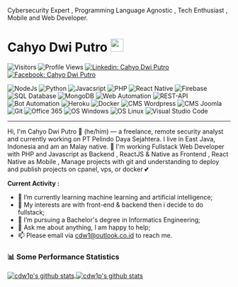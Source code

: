 Cybersecurity Expert , Programming Language Agnostic , Tech Enthusiast , Mobile and Web Developer.

# Cahyo Dwi Putro <img src="https://github.com/TheDudeThatCode/TheDudeThatCode/blob/master/Assets/Hi.gif" width="29px">

![Visitors](https://visitor-badge.laobi.icu/badge?page_id=cdw1p&color=blue)
![Profile Views](https://komarev.com/ghpvc/?username=cdw1p)
[![Linkedin: Cahyo Dwi Putro](https://img.shields.io/badge/-Cahyo%20Dwi%20Putro-blue?style=flat-square&logo=Linkedin&logoColor=white&link=https://www.linkedin.com/in/cdw1p/)](https://www.linkedin.com/in/cdw1p/)
[![Facebook: Cahyo Dwi Putro](https://img.shields.io/badge/-Cahyo%20Dwi%20Putro-blue?style=flat-square&logo=Facebook&logoColor=white&link=https://www.facebook.com/cdw1p/)](https://www.facebook.com/cdw1p/)

<p align="left">
<img src="https://img.icons8.com/color/35/000000/nodejs.png" title="NodeJs"/>
<img src="https://img.icons8.com/color/35/000000/python.png" title="Python"/>
<img src="https://img.icons8.com/color/35/000000/javascript.png" title="Javacsript"/>
<img src="https://img.icons8.com/35/officel/php-logo.png" title="PHP"/>
<img src="https://img.icons8.com/color/35/000000/react-native.png" title="React Native"/>
<img src="https://img.icons8.com/color/35/000000/firebase.png" title="Firebase"/>
<img src="https://img.icons8.com/color/35/000000/sql.png" title="SQL Database"/>
<img src="https://img.icons8.com/color/35/000000/mongodb.png" title="MongoDB"/>
<img src="https://img.icons8.com/color/35/000000/selenium-test-automation.png" title="Web Automation"/>
<img src="https://img.icons8.com/color/35/000000/api-settings.png" title="REST-API"/>
<img src="https://img.icons8.com/color/35/000000/bot.png" title="Bot Automation"/>
<img src="https://img.icons8.com/color/35/000000/heroku.png" title="Heroku"/>
<img src="https://img.icons8.com/color/35/000000/docker.png" title="Docker"/>
<img src="https://img.icons8.com/color/35/000000/wordpress.png" title="CMS Wordpress"/>
<img src="https://img.icons8.com/color/35/000000/joomla.png" title="CMS Joomla"/>
<img src="https://img.icons8.com/color/35/000000/git.png" title="Git"/>
<img src="https://img.icons8.com/color/35/000000/office-365.png" title="Office 365"/>
<img src="https://img.icons8.com/color/35/000000/windows-10.png" title="OS Windows"/>
<img src="https://img.icons8.com/color/35/000000/linux.png" title="OS Linux"/>
<img src="https://img.icons8.com/color/35/000000/visual-studio-code-2019.png" title="Visual Studio Code"/>
</p>

----

Hi, I'm Cahyo Dwi Putro 👨 (he/him) — a freelance, remote security analyst and currently working on PT Pelindo Daya Sejahtera. I live in East Java, Indonesia and am an Malay native. 🙌 I'm working Fullstack Web Developer with PHP and Javascript as Backend , ReactJS & Native as Frontend , React Native as Mobile , Manage projects with git and understanding to deploy and publish projects on cpanel, vps, or docker 💕

**Current Activity :**

- 📖 I’m currently learning machine learning and artificial intelligence;
- 🤔 My interests are with front-end & backend then i decide to do fullstack;
- 💼 I’m pursuing a Bachelor's degree in Informatics Engineering;
- 💬 Ask me about anything, I am happy to help;
- 📫 Please email via cdw1@outlook.co.id to reach me.

### 📊 Some Performance Statistics

<a href="https://github.com/cdw1p/">
  <img align="center" src="https://github-readme-stats.vercel.app/api/top-langs/?username=cdw1p&layout=compact" alt="cdw1p's github stats" />
</a>
<a href="https://github.com/cdw1p/">
  <img align="center" src="https://github-readme-stats.vercel.app/api?username=cdw1p&hide=issues&count_private=true&show_icons=true" alt="cdw1p's github stats" />
</a>
